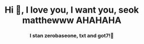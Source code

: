 
<h1 align="center">Hi 👋, I love you, I want you, seok matthewww AHAHAHA</h1>
<h3 align="center">I stan zerobaseone, txt and got7!🌸</h3>




